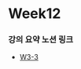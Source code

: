 # Week12

### 강의 요약 노션 링크

- [W3-3](https://lavender-jingle-d0e.notion.site/W3-Multi-class-classification-44b992bbf9e84376a3320e19ce274e97?pvs=4)

